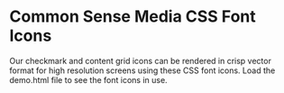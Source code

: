 # Common Sense Media CSS Font Icons

Our checkmark and content grid icons can be rendered in crisp vector format for high resolution screens using these CSS font icons. Load the demo.html file to see the font icons in use.
